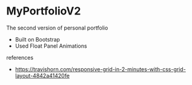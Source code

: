 # MyPortfolioV2
The second version of personal portfolio 

* Built on Bootstrap
* Used Float Panel Animations

references
* https://travishorn.com/responsive-grid-in-2-minutes-with-css-grid-layout-4842a41420fe

